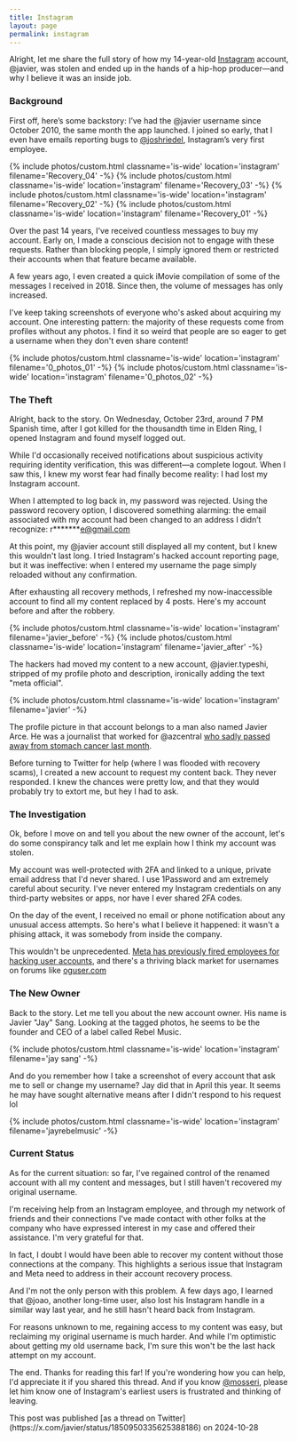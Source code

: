 ```yaml
---
title: Instagram
layout: page
permalink: instagram
---
```


Alright, let me share the full story of how my 14-year-old [Instagram](https://instagram.com) account, @javier, was stolen and ended up in the
hands of a hip-hop producer—and why I believe it was an inside job.

### Background

First off, here’s some backstory: I’ve had the @javier username since October 2010, the same month the app launched. I
joined so early, that I even have emails reporting bugs to [@joshriedel](https://x.com/joshriedel), Instagram’s very first employee.

<div class="g">
{% include photos/custom.html classname='is-wide' location='instagram' filename='Recovery_04' -%}
{% include photos/custom.html classname='is-wide' location='instagram' filename='Recovery_03' -%}
{% include photos/custom.html classname='is-wide' location='instagram' filename='Recovery_02' -%}
{% include photos/custom.html classname='is-wide' location='instagram' filename='Recovery_01' -%}
</div>

Over the past 14 years, I've received countless messages to buy my account. Early on, I made a conscious decision not to
engage with these requests. Rather than blocking people, I simply ignored them or restricted their accounts when that
feature became available.

A few years ago, I even created a quick iMovie compilation of some of the messages I received in 2018. Since then, the
volume of messages has only increased.

I've keep taking screenshots of everyone who's asked about acquiring my account. One interesting pattern: the majority
of these requests come from profiles without any photos. I find it so weird that people are so eager to get a username
when they don't even share content!

<g>
{% include photos/custom.html classname='is-wide' location='instagram' filename='0_photos_01' -%}
{% include photos/custom.html classname='is-wide' location='instagram' filename='0_photos_02' -%}
    </g>

### The Theft

Alright, back to the story. On Wednesday, October 23rd, around 7 PM Spanish time, after I got killed for the thousandth
time in Elden Ring, I opened Instagram and found myself logged out.

While I'd occasionally received notifications about suspicious activity requiring identity verification, this was
different—a complete logout. When I saw this, I knew my worst fear had finally become reality: I had lost my Instagram
account.

When I attempted to log back in, my password was rejected. Using the password recovery option, I discovered something
alarming: the email associated with my account had been changed to an address I didn’t recognize: r**\*\*\***e@gmail.com

At this point, my @javier account still displayed all my content, but I knew this wouldn't last long. I tried
Instagram's hacked account reporting page, but it was ineffective: when I entered my username the page simply reloaded
without any confirmation.

After exhausting all recovery methods, I refreshed my now-inaccessible account to find all my content replaced by 4
posts. Here's my account before and after the robbery.

<div class="g">
{% include photos/custom.html classname='is-wide' location='instagram' filename='javier_before' -%}
{% include photos/custom.html classname='is-wide' location='instagram' filename='javier_after' -%}
</div>

The hackers had moved my content to a new account, @javier.typeshi, stripped of my profile photo and description,
ironically adding the text "meta official".

{% include photos/custom.html classname='is-wide' location='instagram' filename='javier' -%}

The profile picture in that account belongs to a man also named Javier Arce. He was a journalist that worked for
@azcentral [who sadly passed away from stomach cancer last month](https://eu.azcentral.com/story/news/local/phoenix/2024/09/06/javier-arce-la-voz-and-arizona-republic-journalist-dies-at-age-48/75106323007).

Before turning to Twitter for help (where I was flooded with recovery scams), I created a new account to request my
content back. They never responded. I knew the chances were pretty low, and that they would probably try to extort me,
but hey I had to ask.

### The Investigation

Ok, before I move on and tell you about the new owner of the account, let's do some conspirancy talk and let me explain
how I think my account was stolen.

My account was well-protected with 2FA and linked to a unique, private email address that I'd never shared. I use
1Password and am extremely careful about security. I've never entered my Instagram credentials on any third-party
websites or apps, nor have I ever shared 2FA codes.

On the day of the event, I received no email or phone notification about any unusual access attempts. So here's what I
believe it happened: it wasn't a phising attack, it was somebody from inside the company.

This wouldn't be unprecedented. [Meta has previously fired employees for hacking user accounts](https://www.cshub.com/attacks/news/meta-fires-employees-for-allegedly-hacking-into-users-accounts), and there's a thriving
black market for usernames on forums like [oguser.com](https://oguser.com)

### The New Owner

Back to the story. Let me tell you about the new account owner. His name is Javier "Jay" Sang. Looking at the tagged
photos, he seems to be the founder and CEO of a label called Rebel Music.

{% include photos/custom.html classname='is-wide' location='instagram' filename='jay sang' -%}

And do you remember how I take a screenshot of every account that ask me to sell or change my username? Jay did that in April this year. It seems he may have sought alternative means after I didn't respond to his request lol

{% include photos/custom.html classname='is-wide' location='instagram' filename='jayrebelmusic' -%}

### Current Status

As for the current situation: so far, I've regained control of the renamed account with all my content and messages, but
I still haven't recovered my original username.

I'm receiving help from an Instagram employee, and through my network of friends and their connections I've made contact
with other folks at the company who have expressed interest in my case and offered their assistance. I'm very grateful
for that.

In fact, I doubt I would have been able to recover my content without those connections at the company. This highlights a serious issue that Instagram and Meta need to address in their account recovery process.

And I'm not the only person with this problem. A few days ago, I learned that @joao, another long-time user, also lost his Instagram handle in a similar way last year, and he still hasn't heard back from Instagram.

For reasons unknown to me, regaining access to my content was easy, but reclaiming my original username is much harder.
And while I'm optimistic about getting my old username back, I'm sure this won't be the last hack attempt on my account.

The end. Thanks for reading this far! If you're wondering how you can help, I'd appreciate it if you shared this thread.
And if you know [@mosseri](https://x.com/mosseri), please let him know one of Instagram's earliest users is frustrated and thinking of leaving.

<div class="is-highlighted">This post was published [as a thread on Twitter](https://x.com/javier/status/1850950335625388186) on 2024-10-28</div>
